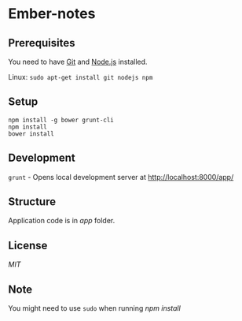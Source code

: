 # Ember-notes

## Prerequisites
You need to have [Git](http://git-scm.com) and [Node.js](http://nodejs.org) installed.

Linux: `sudo apt-get install git nodejs npm`

## Setup
```
npm install -g bower grunt-cli
npm install
bower install
```

## Development
`grunt` - Opens local development server at [http://localhost:8000/app/](http://localhost:8000/app/)

## Structure
Application code is in _app_ folder.

## License
*MIT*

## Note
You might need to use `sudo` when running _npm install_